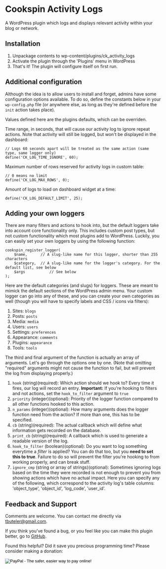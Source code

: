 Cookspin Activity Logs
======================

A WordPress plugin which logs and displays relevant activity within your blog or network.


Installation
------------------------

1. Unpackage contents to wp-content/plugins/ck_activity_logs
2. Activate the plugin through the 'Plugins' menu in WordPress
3. That's it! The plugin will configure itself on first run.


Additional configuration
------------------------

Although the idea is to allow users to install and forget, admins have some configuration options available. To do so, define the constants below in your `wp-config.php` file (or anywhere else, as long as they're defined before the `init` action takes place).

Values defined here are the plugins defaults, which can be overriden.

Time range, in seconds, that will cause our activity log to ignore repeat actions. Note that activity will still be logged, but won't be displayed in the dashboard:

	// Logs 60 seconds apart will be treated as the same action (same type, same logger only)
	define('CK_LOG_TIME_IGNORE', 60);

Maximum number of rows reserved for activity logs in custom table:

	// 0 means no limit
	define('CK_LOG_MAX_ROWS', 0);

Amount of logs to load on dashboard widget at a time:

	define('CK_LOG_DEFAULT_LIMIT', 25);
	

Adding your own loggers
-----------------------

There are many filters and actions to hook into, but the default loggers take into account core functionality only. This includes custom post types, but not custom functionality which most plugins add to WordPress. Luckily, you can easily set your own loggers by using the following function:

	cookspin_register_logger(
		$name,		// A slug-like name for this logger, shorter than 255 characters
		$category,	// A slug-like name for the logger's category. For the default list, see below
		$args			// See below
	);

Here are the default categories (and slugs) for loggers. These are meant to mimick the default sections of the WordPress admin menu. Your custom logger can go into any of these, and you can create your own categories as well (though you will have to specify labels and CSS / icons via filters):

1. Sites: `blogs`
2. Posts: `posts` 
3. Media: `media`
4. Users: `users`
5. Settings: `preferences`
6. Appearance: `comments`
7. Plugins: `appearance`
8. Tools: `tools`

The third and final argument of the function is actually an array of arguments. Let's go through the options one by one. (Note that omitting "required" arguments might not cause the function to fail, but will prevent the log from displaying properly.)

1. `hook` (string)(required): Which action should we hook to? Every time it fires, our log will record an entry. **Important:** If you're hooking to filters and not actions, set the `hook_to_filter` argument to `true`
2. `priority` (integer)(optional): Priority of the logger function compared to all other functions hooked to this action.
3. `n_params` (integer)(optional): How many arguments does the logger function need from the action? If more than one, this has to be specified.
4. `cb` (string)(required): The actual callback which will define what information gets recorded on the database.
5. `print_cb` (string)(required): A callback which is used to generate a readable version of the log.
6. `hook_to_filter` (boolean)(optional): Do you want to log something everytime a *filter* is applied? You can do that too, but you **need to set this to true**. Failure to do so will prevent the filter you're hooking to from working properly, and can break stuff.
7. `ignore_cmp` (string or array of strings)(optional): Sometimes ignoring logs based on the time they were recorded is not enough to prevent you from showing actions which have no actual impact. Here you can specify any of the following, which correspond to the activity log's table columns: 'object_type', 'object_id', 'log_code', 'user_id'.


Feedback and Support
--------------------------

Comments are welcome. You can contact me directly via tbuteler@gmail.com.

If you think you've found a bug, or you feel like you can make this plugin better, go to [GitHub](https://github.com/tbuteler/ck_activity_logs).

Found this helpful? Did it save you precious programming time? Please consider making a donation:

<form action="https://www.paypal.com/cgi-bin/webscr" method="post" target="_top">
<input type="hidden" name="cmd" value="_s-xclick">
<input type="hidden" name="hosted_button_id" value="5H36WT4G7XBKQ">
<input type="image" src="https://www.paypalobjects.com/en_US/i/btn/btn_donateCC_LG.gif" border="0" name="submit" alt="PayPal - The safer, easier way to pay online!">
<img alt="" border="0" src="https://www.paypalobjects.com/pt_BR/i/scr/pixel.gif" width="1" height="1">
</form>